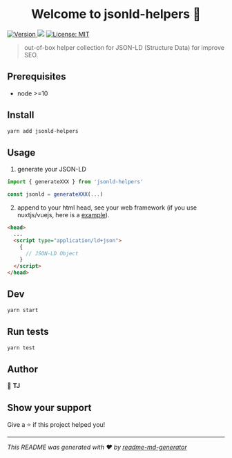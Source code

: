 <h1 align="center">Welcome to jsonld-helpers 👋</h1>
<p>
  <a href="https://www.npmjs.com/package/jsonld-helpers" target="_blank">
    <img alt="Version" src="https://img.shields.io/npm/v/jsonld-helpers.svg">
  </a>
  <img src="https://img.shields.io/badge/node-%3E%3D10-blue.svg" />
  <a href="#" target="_blank">
    <img alt="License: MIT" src="https://img.shields.io/badge/License-MIT-yellow.svg" />
  </a>
</p>

> out-of-box helper collection for JSON-LD (Structure Data) for improve SEO.

## Prerequisites

- node >=10

## Install

```sh
yarn add jsonld-helpers
```

## Usage
1. generate your JSON-LD
```js
import { generateXXX } from 'jsonld-helpers'

const jsonld = generateXXX(...)
```
2. append to your html head, see your web framework (if you use nuxtjs/vuejs, here is a [example](#TODO)).
```html
<head>
  ...
  <script type="application/ld+json">
    {
      // JSON-LD Object
    }
  </script>
</head>
```

## Dev

```sh
yarn start
```

## Run tests

```sh
yarn test
```

## Author

👤 **TJ**


## Show your support

Give a ⭐️ if this project helped you!

***
_This README was generated with ❤️ by [readme-md-generator](https://github.com/kefranabg/readme-md-generator)_